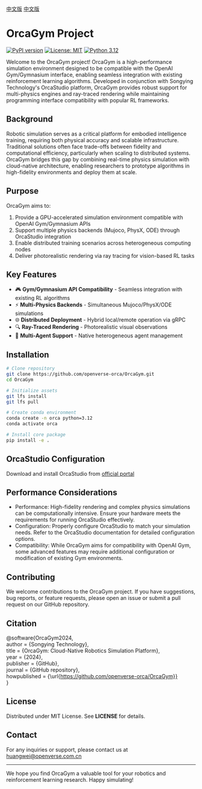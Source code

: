 [中文版](doc/README-CN.md)
[中文版](doc/README-CN.md)
# OrcaGym Project

[![PyPI version](https://img.shields.io/pypi/v/orca-gym)](https://pypi.org/project/orca-gym/)
[![License: MIT](https://img.shields.io/badge/License-MIT-yellow.svg)](https://opensource.org/licenses/MIT)
[![Python 3.12](https://img.shields.io/badge/python-3.12-blue.svg)](https://www.python.org/downloads/release/python-3120/)

Welcome to the OrcaGym project! OrcaGym is a high-performance simulation environment designed to be compatible with the OpenAI Gym/Gymnasium interface, enabling seamless integration with existing reinforcement learning algorithms. Developed in conjunction with Songying Technology's OrcaStudio platform, OrcaGym provides robust support for multi-physics engines and ray-traced rendering while maintaining programming interface compatibility with popular RL frameworks.

## Background
Robotic simulation serves as a critical platform for embodied intelligence training, requiring both physical accuracy and scalable infrastructure. Traditional solutions often face trade-offs between fidelity and computational efficiency, particularly when scaling to distributed systems. OrcaGym bridges this gap by combining real-time physics simulation with cloud-native architecture, enabling researchers to prototype algorithms in high-fidelity environments and deploy them at scale.

## Purpose
OrcaGym aims to:

1. Provide a GPU-accelerated simulation environment compatible with OpenAI Gym/Gymnasium APIs
2. Support multiple physics backends (Mujoco, PhysX, ODE) through OrcaStudio integration
3. Enable distributed training scenarios across heterogeneous computing nodes
4. Deliver photorealistic rendering via ray tracing for vision-based RL tasks

## Key Features
- 🎮 **Gym/Gymnasium API Compatibility** - Seamless integration with existing RL algorithms
- ⚡ **Multi-Physics Backends** - Simultaneous Mujoco/PhysX/ODE simulations
- 🌐 **Distributed Deployment** - Hybrid local/remote operation via gRPC
- 🔍 **Ray-Traced Rendering** - Photorealistic visual observations
- 🤖 **Multi-Agent Support** - Native heterogeneous agent management

## Installation
```bash
# Clone repository
git clone https://github.com/openverse-orca/OrcaGym.git
cd OrcaGym

# Initialize assets
git lfs install
git lfs pull

# Create conda environment
conda create -n orca python=3.12
conda activate orca

# Install core package
pip install -e .
```


## OrcaStudio Configuration

Download and install OrcaStudio from [official portal](http://orca3d.cn/)

## Performance Considerations
* Performance: High-fidelity rendering and complex physics simulations can be computationally intensive. Ensure your hardware meets the requirements for running OrcaStudio effectively.
* Configuration: Properly configure OrcaStudio to match your simulation needs. Refer to the OrcaStudio documentation for detailed configuration options.
* Compatibility: While OrcaGym aims for compatibility with OpenAI Gym, some advanced features may require additional configuration or modification of existing Gym environments.

## Contributing
We welcome contributions to the OrcaGym project. If you have suggestions, bug reports, or feature requests, please open an issue or submit a pull request on our GitHub repository.

## Citation
@software{OrcaGym2024,  
  author = {Songying Technology},  
  title = {OrcaGym: Cloud-Native Robotics Simulation Platform},  
  year = {2024},  
  publisher = {GitHub},  
  journal = {GitHub repository},  
  howpublished = {\url{https://github.com/openverse-orca/OrcaGym}}  
}  

## License
Distributed under MIT License. See **LICENSE** for details.

## Contact
For any inquiries or support, please contact us at huangwei@openverse.com.cn

---

We hope you find OrcaGym a valuable tool for your robotics and reinforcement learning research. Happy simulating!

